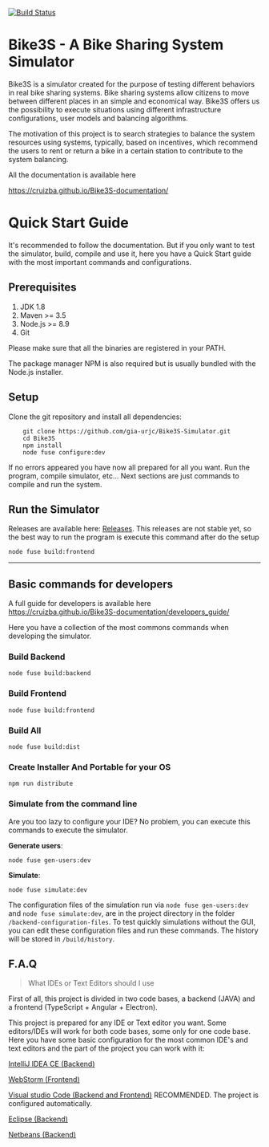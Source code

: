 [![Build Status](https://travis-ci.org/stimonm/Bike3S.svg?branch=master)](https://travis-ci.org/stimonm/Bike3S)

# Bike3S - A Bike Sharing System Simulator

Bike3S is a simulator created for the purpose of testing different behaviors in real bike sharing systems. 
Bike sharing systems allow citizens to move between different places in an simple and economical way. Bike3S offers us the possibility to
execute situations using different infrastructure configurations, user models and balancing algorithms.

The motivation of this project is to search strategies to balance the system resources using systems, typically, based on incentives, which recommend the users to rent or return a bike in a certain station to contribute to the system balancing. 

All the documentation is available here

https://cruizba.github.io/Bike3S-documentation/

# Quick Start Guide

It's recommended to follow the documentation. But if you only want to test the simulator, build, compile and use it, here you have a Quick Start guide with the most important commands and configurations.

## Prerequisites

1. JDK 1.8
2. Maven >= 3.5
3. Node.js >= 8.9
4. Git

Please make sure that all the binaries are registered in your PATH.

The package manager NPM is also required but is usually bundled with the Node.js installer.

## Setup

Clone the git repository and install all dependencies:

```
    git clone https://github.com/gia-urjc/Bike3S-Simulator.git
    cd Bike3S
    npm install
    node fuse configure:dev
```

If no errors appeared you have now all prepared for all you want. Run the program, compile simulator, etc... Next sections are just commands to compile and run the system.

## Run the Simulator

Releases are available here: [Releases](https://github.com/gia-urjc/Bike3S-Simulator/releases). This releases are not stable yet, so the best way to run the program is execute this command after do the setup

```
node fuse build:frontend
```

---

## Basic commands for developers

A full guide for developers is available here
https://cruizba.github.io/Bike3S-documentation/developers_guide/

Here you have a collection of the most commons commands when developing the simulator. 

### Build Backend

```
node fuse build:backend
```

### Build Frontend

```
node fuse build:frontend
```

### Build All

```
node fuse build:dist
```

### Create Installer And Portable for your OS

```
npm run distribute
```

### Simulate from the command line

Are you too lazy to configure your IDE? No problem, you can execute this commands to execute the simulator.

**Generate users**:

```
node fuse gen-users:dev
```

**Simulate**:

```
node fuse simulate:dev
```

The configuration files of the simulation run via `node fuse gen-users:dev` and `node fuse simulate:dev`, are in the project directory in the folder `/backend-configuration-files`. To test quickly simulations without the GUI, you can edit these configuration files and run these commands. The history will be stored in `/build/history`. 

## F.A.Q

> What IDEs or Text Editors should I use

First of all, this project is divided in two code bases, a backend (JAVA) and a frontend (TypeScript + Angular + Electron).

This project is prepared for any IDE or Text editor you want. Some editors/IDEs will work for both code bases, some only for one code base. Here you have some basic configuration for the most common IDE's and text editors and the part of the project you can work with it:

[IntelliJ IDEA CE (Backend)](documentation/setup_intellij.md)

[WebStorm (Frontend)](documentation/setup_webstorm.md)

[Visual studio Code (Backend and Frontend)](documentation/setup_vscode.md) RECOMMENDED. The project is configured automatically.

[Eclipse (Backend)](documentation/setup_eclipse.md)

[Netbeans (Backend)](documentation/setup_netbeans.md)

